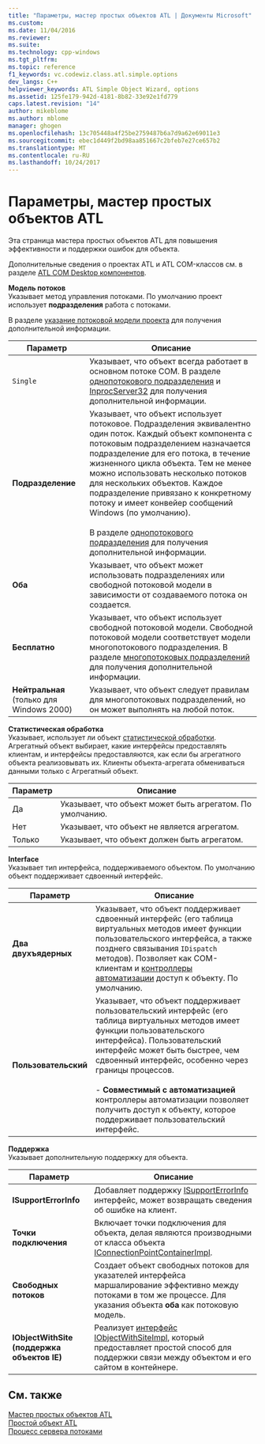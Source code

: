 ```yaml
---
title: "Параметры, мастер простых объектов ATL | Документы Microsoft"
ms.custom: 
ms.date: 11/04/2016
ms.reviewer: 
ms.suite: 
ms.technology: cpp-windows
ms.tgt_pltfrm: 
ms.topic: reference
f1_keywords: vc.codewiz.class.atl.simple.options
dev_langs: C++
helpviewer_keywords: ATL Simple Object Wizard, options
ms.assetid: 125fe179-942d-4181-8b82-33e92e1fd779
caps.latest.revision: "14"
author: mikeblome
ms.author: mblome
manager: ghogen
ms.openlocfilehash: 13c705448a4f25be2759487b6a7d9a62e69011e3
ms.sourcegitcommit: ebec1d449f2bd98aa851667c2bfeb7e27ce657b2
ms.translationtype: MT
ms.contentlocale: ru-RU
ms.lasthandoff: 10/24/2017
---
```

# <a name="options-atl-simple-object-wizard"></a>Параметры, мастер простых объектов ATL
Эта страница мастера простых объектов ATL для повышения эффективности и поддержки ошибок для объекта.  
  
 Дополнительные сведения о проектах ATL и ATL COM-классов см. в разделе [ATL COM Desktop компонентов](../../atl/atl-com-desktop-components.md).  
  
 **Модель потоков**  
 Указывает метод управления потоками. По умолчанию проект использует **подразделения** работа с потоками.  
  
 В разделе [указание потоковой модели проекта](../../atl/specifying-the-threading-model-for-a-project-atl.md) для получения дополнительной информации.  
  
|Параметр|Описание|  
|------------|-----------------|  
|`Single`|Указывает, что объект всегда работает в основном потоке COM. В разделе [однопотокового подразделения](http://msdn.microsoft.com/library/windows/desktop/ms680112) и [InprocServer32](http://msdn.microsoft.com/library/windows/desktop/ms682390) для получения дополнительной информации.|  
|**Подразделение**|Указывает, что объект использует потоковое. Подразделения эквивалентно один поток. Каждый объект компонента с потоковым подразделением назначается подразделение для его потока, в течение жизненного цикла объекта. Тем не менее можно использовать несколько потоков для нескольких объектов. Каждое подразделение привязано к конкретному потоку и имеет конвейер сообщений Windows (по умолчанию).<br /><br /> В разделе [однопотокового подразделения](http://msdn.microsoft.com/library/windows/desktop/ms680112) для получения дополнительной информации.|  
|**Оба**|Указывает, что объект может использовать подразделениях или свободной потоковой модели в зависимости от создаваемого потока он создается.|  
|**Бесплатно**|Указывает, что объект использует свободной потоковой модели. Свободной потоковой модели соответствует модели многопотокового подразделения. В разделе [многопотоковых подразделений](http://msdn.microsoft.com/library/windows/desktop/ms693421) для получения дополнительной информации.|  
|**Нейтральная** (только для Windows 2000)|Указывает, что объект следует правилам для многопотоковых подразделений, но он может выполнять на любой поток.|  
  
 **Статистическая обработка**  
 Указывает, использует ли объект [статистической обработки](http://msdn.microsoft.com/library/windows/desktop/ms686558). Агрегатный объект выбирает, какие интерфейсы предоставлять клиентам, и интерфейсы предоставляются, как если бы агрегатного объекта реализовывать их. Клиенты объекта-агрегата обмениваться данными только с Агрегатный объект.  
  
|Параметр|Описание|  
|------------|-----------------|  
|Да|Указывает, что объект может быть агрегатом. По умолчанию.|  
|Нет|Указывает, что объект не является агрегатом.|  
|Только|Указывает, что объект должен быть агрегатом.|  
  
 **Interface**  
 Указывает тип интерфейса, поддерживаемого объектом. По умолчанию объект поддерживает сдвоенный интерфейс.  
  
|Параметр|Описание|  
|------------|-----------------|  
|**Два двухъядерных**|Указывает, что объект поддерживает сдвоенный интерфейс (его таблица виртуальных методов имеет функции пользовательского интерфейса, а также позднего связывания `IDispatch` методов). Позволяет как COM-клиентам и [контроллеры автоматизации](../../mfc/automation-clients.md) доступ к объекту. По умолчанию.|  
|**Пользовательский**|Указывает, что объект поддерживает пользовательский интерфейс (его таблица виртуальных методов имеет функции пользовательского интерфейса). Пользовательский интерфейс может быть быстрее, чем сдвоенный интерфейс, особенно через границы процессов.<br /><br /> -   **Совместимый с автоматизацией** контроллеры автоматизации позволяет получить доступ к объекту, которое поддерживает пользовательский интерфейс.|  
  
 **Поддержка**  
 Указывает дополнительную поддержку для объекта.  
  
|Параметр|Описание|  
|------------|-----------------|  
|**ISupportErrorInfo**|Добавляет поддержку [ISupportErrorInfo](../../atl/reference/isupporterrorinfoimpl-class.md) интерфейс, может возвращать сведения об ошибке на клиент.|  
|**Точки подключения**|Включает точки подключения для объекта, делая являются производными от класса объекта [IConnectionPointContainerImpl](../../atl/reference/iconnectionpointcontainerimpl-class.md).|  
|**Свободных потоков**|Создает объект свободных потоков для указателей интерфейса маршалирование эффективно между потоками в том же процессе. Для указания объекта **оба** как потоковую модель.|  
|**IObjectWithSite (поддержка объектов IE)**|Реализует [интерфейс IObjectWithSiteImpl](../../atl/reference/iobjectwithsiteimpl-class.md), который предоставляет простой способ для поддержки связи между объектом и его сайтом в контейнере.|  
  
## <a name="see-also"></a>См. также  
 [Мастер простых объектов ATL](../../atl/reference/atl-simple-object-wizard.md)   
 [Простой объект ATL](../../atl/reference/adding-an-atl-simple-object.md)   
 [Процесс сервера потоками](http://msdn.microsoft.com/library/windows/desktop/ms687205)

